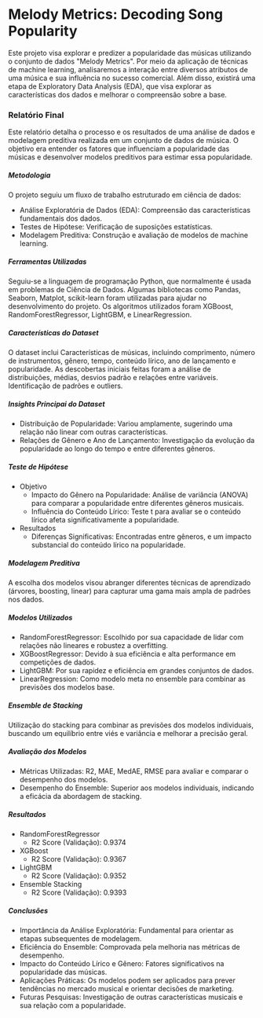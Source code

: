 # **Melody Metrics: Decoding Song Popularity**
Este projeto visa explorar e predizer a popularidade das músicas utilizando o conjunto de dados "Melody Metrics". Por meio da aplicação de técnicas de machine learning, analisaremos a interação entre diversos atributos de uma música e sua influência no sucesso comercial. Além disso, existirá uma etapa de Exploratory Data Analysis (EDA), que visa explorar as características dos dados e melhorar o compreensão sobre a base.

### **Relatório Final**
Este relatório detalha o processo e os resultados de uma análise de dados e modelagem preditiva realizada em um conjunto de dados de música. O objetivo era entender os fatores que influenciam a popularidade das músicas e desenvolver modelos preditivos para estimar essa popularidade.

##### **Metodologia**
O projeto seguiu um fluxo de trabalho estruturado em ciência de dados:
- Análise Exploratória de Dados (EDA): Compreensão das características fundamentais dos dados.
- Testes de Hipótese: Verificação de suposições estatísticas.
- Modelagem Preditiva: Construção e avaliação de modelos de machine learning.

##### **Ferramentas Utilizadas**
Seguiu-se a linguagem de programação Python, que normalmente é usada em problemas de Ciência de Dados. Algumas bibliotecas como Pandas, Seaborn, Matplot, scikit-learn foram utilizadas para ajudar no desenvolvimento do projeto. Os algoritmos utilizados foram XGBoost, RandomForestRegressor, LightGBM, e LinearRegression.

##### **Características do Dataset**
O dataset inclui Características de músicas, incluindo comprimento, número de instrumentos, gênero, tempo, conteúdo lírico, ano de lançamento e popularidade. As descobertas iniciais feitas foram a análise de distribuições, médias, desvios padrão e relações entre variáveis. Identificação de padrões e outliers.

##### **Insights Principai do Dataset**
- Distribuição de Popularidade: Variou amplamente, sugerindo uma relação não linear com outras características.
- Relações de Gênero e Ano de Lançamento: Investigação da evolução da popularidade ao longo do tempo e entre diferentes gêneros.

##### **Teste de Hipótese**
- Objetivo
    - Impacto do Gênero na Popularidade: Análise de variância (ANOVA) para comparar a popularidade entre diferentes gêneros musicais.
    - Influência do Conteúdo Lírico: Teste t para avaliar se o conteúdo lírico afeta significativamente a popularidade.
- Resultados
    - Diferenças Significativas: Encontradas entre gêneros, e um impacto substancial do conteúdo lírico na popularidade.

##### **Modelagem Preditiva**
A escolha dos modelos visou abranger diferentes técnicas de aprendizado (árvores, boosting, linear) para capturar uma gama mais ampla de padrões nos dados.

##### **Modelos Utilizados**
- RandomForestRegressor: Escolhido por sua capacidade de lidar com relações não lineares e robustez a overfitting.
- XGBoostRegressor: Devido à sua eficiência e alta performance em competições de dados.
- LightGBM: Por sua rapidez e eficiência em grandes conjuntos de dados.
- LinearRegression: Como modelo meta no ensemble para combinar as previsões dos modelos base.

##### **Ensemble de Stacking**
Utilização do stacking para combinar as previsões dos modelos individuais, buscando um equilíbrio entre viés e variância e melhorar a precisão geral.

##### **Avaliação dos Modelos**
- Métricas Utilizadas: R2, MAE, MedAE, RMSE para avaliar e comparar o desempenho dos modelos.
- Desempenho do Ensemble: Superior aos modelos individuais, indicando a eficácia da abordagem de stacking.

##### **Resultados**
- RandomForestRegressor
    - R2 Score (Validação): 0.9374
- XGBoost
    - R2 Score (Validação): 0.9367
- LightGBM
    - R2 Score (Validação): 0.9352
- Ensemble Stacking
    - R2 Score (Validação): 0.9393

##### **Conclusões**
- Importância da Análise Exploratória: Fundamental para orientar as etapas subsequentes de modelagem.
- Eficiência do Ensemble: Comprovada pela melhoria nas métricas de desempenho.
- Impacto do Conteúdo Lírico e Gênero: Fatores significativos na popularidade das músicas.
- Aplicações Práticas: Os modelos podem ser aplicados para prever tendências no mercado musical e orientar decisões de marketing.
- Futuras Pesquisas: Investigação de outras características musicais e sua relação com a popularidade.
